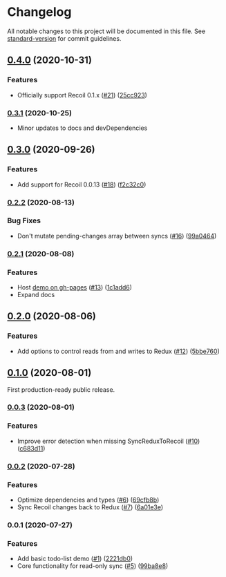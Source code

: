 # Changelog

All notable changes to this project will be documented in this file. See [standard-version](https://github.com/conventional-changelog/standard-version) for commit guidelines.

## [0.4.0](https://github.com/spautz/redux-to-recoil/compare/v0.3.1...v0.4.0) (2020-10-31)

### Features

- Officially support Recoil 0.1.x ([#21](https://github.com/spautz/redux-to-recoil/issues/21)) ([25cc923](https://github.com/spautz/redux-to-recoil/commit/25cc9238faa2f30ecebb8034cfafa835f2f8bc6a))

### [0.3.1](https://github.com/spautz/redux-to-recoil/compare/v0.3.0...v0.3.1) (2020-10-25)

- Minor updates to docs and devDependencies

## [0.3.0](https://github.com/spautz/redux-to-recoil/compare/v0.2.2...v0.3.0) (2020-09-26)

### Features

- Add support for Recoil 0.0.13 ([#18](https://github.com/spautz/redux-to-recoil/issues/18)) ([f2c32c0](https://github.com/spautz/redux-to-recoil/commit/f2c32c0ed928ac17b46d73ba3bd50a8421f3a236))

### [0.2.2](https://github.com/spautz/redux-to-recoil/compare/v0.2.1...v0.2.2) (2020-08-13)

### Bug Fixes

- Don't mutate pending-changes array between syncs ([#16](https://github.com/spautz/redux-to-recoil/issues/16)) ([99a0464](https://github.com/spautz/redux-to-recoil/commit/99a04645a743ea3c4aaa4a9f79df2ecb0a49fe3d))

### [0.2.1](https://github.com/spautz/redux-to-recoil/compare/v0.2.0...v0.2.1) (2020-08-08)

### Features

- Host [demo on gh-pages](https://spautz.github.io/redux-to-recoil/) ([#13](https://github.com/spautz/redux-to-recoil/issues/13)) ([1c1add6](https://github.com/spautz/redux-to-recoil/commit/1c1add6020240a961217b62f9e3d055942b1f64d))
- Expand docs

## [0.2.0](https://github.com/spautz/redux-to-recoil/compare/v0.1.0...v0.2.0) (2020-08-06)

### Features

- Add options to control reads from and writes to Redux ([#12](https://github.com/spautz/redux-to-recoil/issues/12)) ([5bbe760](https://github.com/spautz/redux-to-recoil/commit/5bbe7609304e0ea9ec3e908e6a1a06ac935c937d))

## [0.1.0](https://github.com/spautz/redux-to-recoil/compare/v0.0.3...v0.1.0) (2020-08-01)

First production-ready public release.

### [0.0.3](https://github.com/spautz/redux-to-recoil/compare/v0.0.2...v0.0.3) (2020-08-01)

### Features

- Improve error detection when missing SyncReduxToRecoil ([#10](https://github.com/spautz/redux-to-recoil/issues/10)) ([c683d11](https://github.com/spautz/redux-to-recoil/commit/c683d11d54f7ca1bf34a652d13d6441627be05e7))

### [0.0.2](https://github.com/spautz/redux-to-recoil/compare/v0.0.1...v0.0.2) (2020-07-28)

### Features

- Optimize dependencies and types ([#6](https://github.com/spautz/redux-to-recoil/issues/6)) ([69cfb8b](https://github.com/spautz/redux-to-recoil/commit/69cfb8b96e02b77831fc1771518f1d26baa121d3))
- Sync Recoil changes back to Redux ([#7](https://github.com/spautz/redux-to-recoil/issues/7)) ([6a01e3e](https://github.com/spautz/redux-to-recoil/commit/6a01e3eeacd7efc025d81c794ed0da0faa704403))

### 0.0.1 (2020-07-27)

### Features

- Add basic todo-list demo ([#1](https://github.com/spautz/redux-to-recoil/issues/1)) ([2221db0](https://github.com/spautz/redux-to-recoil/commit/2221db03314a6b8086b6b0a6f420a99bb41167c1))
- Core functionality for read-only sync ([#5](https://github.com/spautz/redux-to-recoil/issues/5)) ([99ba8e8](https://github.com/spautz/redux-to-recoil/commit/99ba8e81682faba66846d99a5a03e32be0162539))
